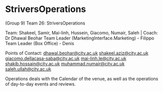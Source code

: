 # StriversOperations
(Group 9) Team 26: StriversOperations

Team: Shakeel, Samir, Mai-linh, Hussein, Giacomo, Numair, Saleh | Coach: Dr Dhawal Beohar 
Team Leader (MarketingInterface.Marketing) - Filippo
Team Leader (Box Office) - Denis

Points of Contact:
[dhawal.beohar@city.ac.uk](mailto:dhawal.beohar@city.ac.uk)
[shakeel.aziz@city.ac.uk](mailto:shakeel.aziz@city.ac.uk)
[giacomo.dellacasa-saba@city.ac.uk](mailto:giacomo.dellacasa-saba@city.ac.uk)
[mai-linh.le@city.ac.uk](mailto:mai-linh.le@city.ac.uk)
[shakib.hossain@city.ac.uk](mailto:shakib.hossain@city.ac.uk) 
[muhammad.numair@city.ac.uk](mailto:muhammad.numair@city.ac.uk)
[saleh.ullah@city.ac.uk](mailto:saleh.ullah@city.ac.uk)

Operations deals with the Calendar of the venue, as well as the operations of day-to-day events and reviews.
